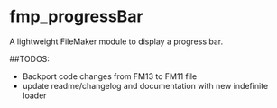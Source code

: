 # fmp_progressBar
A lightweight FileMaker module to display a progress bar.


##TODOS:
 * Backport code changes from FM13 to FM11 file
 * update readme/changelog and documentation with new indefinite loader
